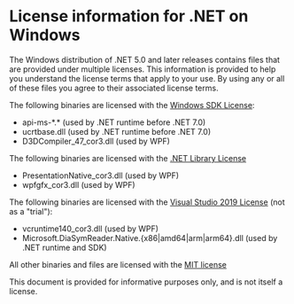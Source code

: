 # License information for .NET on Windows

The Windows distribution of .NET 5.0 and later releases contains files that are provided under
multiple licenses.
This information is provided to help you understand the license terms that
apply to your use. By using any or all of these files you agree to their associated license terms.

The following binaries are licensed with the
[Windows SDK License](https://learn.microsoft.com/legal/windows-sdk/license):

* api-ms-\*.\* (used by .NET runtime before .NET 7.0)
* ucrtbase.dll (used by .NET runtime before .NET 7.0)
* D3DCompiler_47_cor3.dll (used by WPF)

The following binaries are licensed with the
[.NET Library License](https://dotnet.microsoft.com/dotnet_library_license.htm)

* PresentationNative_cor3.dll (used by WPF)
* wpfgfx_cor3.dll (used by WPF)

The following binaries are licensed with the
[Visual Studio 2019 License](https://visualstudio.microsoft.com/license-terms/mlt031619/)
(not as a "trial"):

* vcruntime140_cor3.dll (used by WPF)
* Microsoft.DiaSymReader.Native.{x86|amd64|arm|arm64}.dll (used by .NET runtime and SDK)

All other binaries and files are licensed with the
[MIT license](https://github.com/dotnet/core/blob/main/LICENSE.TXT)

This document is provided for informative purposes only, and is not itself a license.
